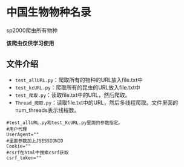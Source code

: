 # 中国生物物种名录

sp2000爬虫所有物种

**该爬虫仅供学习使用**

## 文件介绍

- `test_allURL.py`：爬取所有的物种的URL放入file.txt中
- `test_kcURL.py`：爬取所有的昆虫的URL放入file.txt中
- `test_爬取.py`：读取file.txt中的URL，然后爬取。
- `Thread_爬取.py`：读取file.txt中的URL，然后多线程爬取。文件里面的num_threads表示线程数。

~~~shell
#test_allURL.py和test_KcURL.py里面的参数指定。
#用户代理
UserAgent=""
#里面参数加上JSESSIONID
Cookie=""
#csrf在html中搜索csrf获取
csrf_token=""
~~~